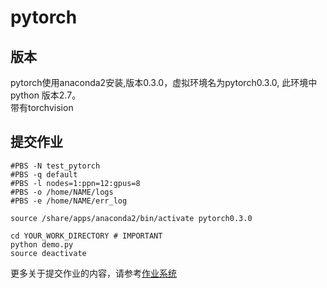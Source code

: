 # pytorch

## 版本

pytorch使用anaconda2安装,版本0.3.0，虚拟环境名为pytorch0.3.0, 此环境中python 版本2.7。   
带有torchvision


## 提交作业
```shell
#PBS -N test_pytorch
#PBS -q default
#PBS -l nodes=1:ppn=12:gpus=8
#PBS -o /home/NAME/logs
#PBS -e /home/NAME/err_log

source /share/apps/anaconda2/bin/activate pytorch0.3.0

cd YOUR_WORK_DIRECTORY # IMPORTANT
python demo.py
source deactivate
```
更多关于提交作业的内容，请参考[作业系统](../jobs.md)

